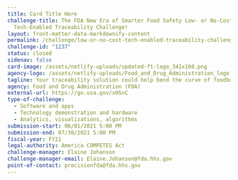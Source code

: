```yaml
---
title: Card Title Here
challenge-title: The FDA New Era of Smarter Food Safety Low- or No-Cost
  Tech-Enabled Traceability Challenge!
layout: front-matter-data-markdownify-content
permalink: /challenge/low-or-no-cost-tech-enabled-traceability-challenge/
challenge-id: "1237"
status: closed
sidenav: false
card-image: /assets/netlify-uploads/updated-ft-logo_341x160.png
agency-logo: /assets/netlify-uploads/Food_and_Drug_Administration_logo.png
tagline: Your traceability solution could help bend the curve of foodborne illness.
agency: Food and Drug Administration (FDA)
external-url: https://go.usa.gov/xHSnC
type-of-challenge:
  - Software and apps
  - Technology demonstration and hardware
  - Analytics, visualizations, algorithms
submission-start: 06/01/2021 5:00 PM
submission-end: 07/30/2021 5:00 PM
fiscal-year: FY21
legal-authority: America COMPETES Act
challenge-manager: Elaine Johanson
challenge-manager-email: Elaine.Johanson@fda.hhs.gov
point-of-contact: precisionfda@fda.hhs.gov
---
```

